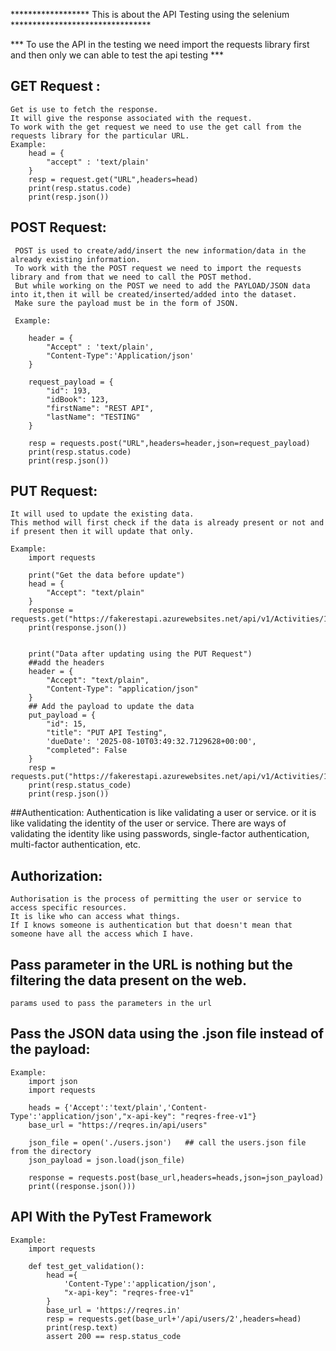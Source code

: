 ****************** This is about the API Testing using the selenium ********************************

*** To use the API in the testing we need import the requests library first and then only we can able to test the api testing ***

## GET Request :
    Get is use to fetch the response.
    It will give the response associated with the request.
    To work with the get request we need to use the get call from the requests library for the particular URL.
    Example:
        head = {
            "accept" : 'text/plain'
        }
        resp = request.get("URL",headers=head)
        print(resp.status.code)
        print(resp.json())

## POST Request:
     POST is used to create/add/insert the new information/data in the already existing information.
     To work with the the POST request we need to import the requests library and from that we need to call the POST method.
     But while working on the POST we need to add the PAYLOAD/JSON data into it,then it will be created/inserted/added into the dataset.
     Make sure the payload must be in the form of JSON.

     Example:

        header = {
            "Accept" : 'text/plain',
            "Content-Type":'Application/json'
        }

        request_payload = {
            "id": 193,
            "idBook": 123,
            "firstName": "REST API",
            "lastName": "TESTING"
        }

        resp = requests.post("URL",headers=header,json=request_payload)
        print(resp.status.code)
        print(resp.json())


## PUT Request:
    It will used to update the existing data.
    This method will first check if the data is already present or not and if present then it will update that only.

    Example:
        import requests

        print("Get the data before update")
        head = {
            "Accept": "text/plain"
        }
        response = requests.get("https://fakerestapi.azurewebsites.net/api/v1/Activities/12",headers=head)
        print(response.json())


        print("Data after updating using the PUT Request")
        ##add the headers
        header = {
            "Accept": "text/plain",
            "Content-Type": "application/json"
        }
        ## Add the payload to update the data
        put_payload = {
            "id": 15,
            "title": "PUT API Testing",
            'dueDate': '2025-08-10T03:49:32.7129628+00:00',
            "completed": False
        }
        resp = requests.put("https://fakerestapi.azurewebsites.net/api/v1/Activities/12",headers=header,json=put_payload)
        print(resp.status_code)
        print(resp.json())

##Authentication:
    Authentication is like validating a user or service. or it is like validating the identity of the user or service.
    There are ways of validating the identity like using passwords, single-factor authentication, multi-factor authentication, etc.


## Authorization:
    Authorisation is the process of permitting the user or service to access specific resources.
    It is like who can access what things.
    If I knows someone is authentication but that doesn't mean that someone have all the access which I have.

## Pass parameter in the URL is nothing but the filtering the data present on the web.
    params used to pass the parameters in the url

## Pass the JSON data using the .json file instead of the payload:
    Example:
        import json
        import requests

        heads = {'Accept':'text/plain','Content-Type':'application/json',"x-api-key": "reqres-free-v1"}
        base_url = "https://reqres.in/api/users"

        json_file = open('./users.json')   ## call the users.json file from the directory
        json_payload = json.load(json_file)

        response = requests.post(base_url,headers=heads,json=json_payload)
        print((response.json()))

## API With the PyTest Framework

    Example:
        import requests

        def test_get_validation():
            head ={
                'Content-Type':'application/json',
                "x-api-key": "reqres-free-v1"
            }
            base_url = 'https://reqres.in'
            resp = requests.get(base_url+'/api/users/2',headers=head)
            print(resp.text)
            assert 200 == resp.status_code